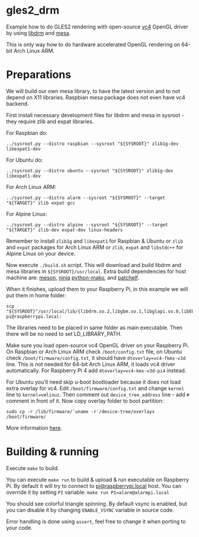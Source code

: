 # gles2_drm

Example how to do GLES2 rendering with open-source [vc4] OpenGL driver by using [libdrm][libdrm] and [mesa][mesa].

This is only way how to do hardware accelerated OpenGL rendering on 64-bit Arch Linux ARM.


# Preparations

We will build our own mesa library, to have the latest version and to not depend on X11 libraries. Raspbian mesa
package does not even have vc4 backend.

First install necessary development files for libdrm and mesa in sysroot - they require zlib and expat libraries.

For Raspbian do:

    ../sysroot.py --distro raspbian --sysroot "${SYSROOT}" zlib1g-dev libexpat1-dev

For Ubuntu do:

    ../sysroot.py --distro ubuntu --sysroot "${SYSROOT}" zlib1g-dev libexpat1-dev

For Arch Linux ARM:

    ../sysroot.py --distro alarm --sysroot "${SYSROOT}" --target "${TARGET}" zlib expat gcc

For Alpine Linux:

    ../sysroot.py --distro alpine --sysroot "${SYSROOT}" --target "${TARGET}" zlib-dev expat-dev linux-headers

Remember to install `zlib1g` and `libexpat1` for Raspbian & Ubuntu or `zlib` and `expat` packages for
Arch Linux ARM or `zlib`, `expat` and `libstdc++` for Alpine Linux on your device.

Now execute `./build.sh` script. This will download and build libdrm and mesa libraries in `${SYSROOT}/usr/local`.
Extra build dependencies for host machine are: [meson][meson], [ninja][ninja] [python-mako][python-mako], and
[patchelf][patchelf].

When it finishes, upload them to your Raspberry Pi, in this example we will put them in home folder:

    scp "${SYSROOT}"/usr/local/lib/{libdrm.so.2,libgbm.so.1,libglapi.so.0,libEGL.so.1,libGLESv2.so.2,dri/vc4_dri.so,dri/v3d_dri.so} pi@raspberrypi.local:

The libraries need to be placed in same folder as main executable. Then there will be no need to set LD_LIBRARY_PATH.

Make sure you load open-source vc4 OpenGL driver on your Raspberry Pi. On Raspbian or Arch Linux ARM
check `/boot/config.txt` file, on Ubuntu check `/boot/firmware/config.txt`, it should have
`dtoverlay=vc4-fkms-v3d` line. This is not needed for 64-bit Arch Linux ARM, it loads vc4 driver automatically.
For Raspberry Pi 4 add `dtoverlay=vc4-kms-v3d-pi4` instead.


For Ubuntu you'll need skip u-boot bootloader because it does not load extra overlay for vc4. Edit
`/boot/firmware/config.txt` and change `kernel` line to `kernel=vmlinuz`. Then comment out
`device_tree_address` line - add `#` comment in front of it. Now copy overlay folder to boot partition:

    sudo cp -r /lib/firmware/`uname -r`/device-tree/overlays /boot/firmware/

More information [here][ubuntu_bootloader].


# Building & running

Execute `make` to build.

You can execute `make run` to build & upload & run executable on Raspberry Pi. By default it will
try to connect to pi@raspberrypi.local host. You can override it by setting `PI` variable:
`make run PI=alarm@alarmpi.local`

You should see colorful triangle spinning. By default vsync is enabled, but you can disable it by changing
`ENABLE_VSYNC` variable in source code.

Error handling is done using `assert`, feel free to change it when porting to your code.

[vc4]: https://dri.freedesktop.org/docs/drm/gpu/vc4.html
[libdrm]: https://cgit.freedesktop.org/mesa/drm/
[mesa]: https://www.mesa3d.org/
[ubuntu_bootloader]: https://wiki.ubuntu.com/ARM/RaspberryPi#Change_the_bootloader
[patchelf]: https://nixos.org/patchelf.html
[meson]: https://mesonbuild.com/
[ninja]: https://ninja-build.org/
[python-mako]: https://www.makotemplates.org/
